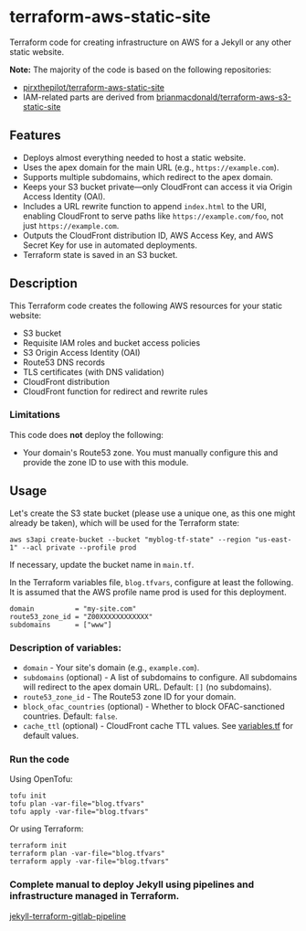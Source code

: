 # terraform-aws-static-site

Terraform code for creating infrastructure on AWS for a Jekyll or any other static website.

**Note:** The majority of the code is based on the following repositories:
- [pirxthepilot/terraform-aws-static-site](https://github.com/pirxthepilot/terraform-aws-static-site)
- IAM-related parts are derived from [brianmacdonald/terraform-aws-s3-static-site](https://github.com/brianmacdonald/terraform-aws-s3-static-site)

## Features

- Deploys almost everything needed to host a static website.
- Uses the apex domain for the main URL (e.g., `https://example.com`).
- Supports multiple subdomains, which redirect to the apex domain.
- Keeps your S3 bucket private—only CloudFront can access it via Origin Access Identity (OAI).
- Includes a URL rewrite function to append `index.html` to the URI, enabling CloudFront to serve paths like `https://example.com/foo`, not just `https://example.com`.
- Outputs the CloudFront distribution ID, AWS Access Key, and AWS Secret Key for use in automated deployments.
- Terraform state is saved in an S3 bucket.

## Description

This Terraform code creates the following AWS resources for your static website:

- S3 bucket
- Requisite IAM roles and bucket access policies
- S3 Origin Access Identity (OAI)
- Route53 DNS records
- TLS certificates (with DNS validation)
- CloudFront distribution
- CloudFront function for redirect and rewrite rules

### Limitations

This code does **not** deploy the following:

- Your domain's Route53 zone. You must manually configure this and provide the zone ID to use with this module.

## Usage

Let's create the S3 state bucket (please use a unique one, as this one might already be taken), which will be used for the Terraform state:
```
aws s3api create-bucket --bucket "myblog-tf-state" --region "us-east-1" --acl private --profile prod
```

If necessary, update the bucket name in `main.tf`.

In the Terraform variables file, `blog.tfvars`, configure at least the following. It is assumed that the AWS profile name prod is used for this deployment.

```
domain          = "my-site.com"
route53_zone_id = "Z00XXXXXXXXXXXX"
subdomains      = ["www"]
```

### Description of variables:

- `domain` - Your site's domain (e.g., `example.com`).
- `subdomains` (optional) - A list of subdomains to configure. All subdomains will redirect to the apex domain URL. Default: `[]` (no subdomains).
- `route53_zone_id` - The Route53 zone ID for your domain.
- `block_ofac_countries` (optional) - Whether to block OFAC-sanctioned countries. Default: `false`.
- `cache_ttl` (optional) - CloudFront cache TTL values. See [variables.tf](./variables.tf) for default values.

### Run the code

Using OpenTofu:

```
tofu init
tofu plan -var-file="blog.tfvars"
tofu apply -var-file="blog.tfvars"
```

Or using Terraform:

```
terraform init
terraform plan -var-file="blog.tfvars"
terraform apply -var-file="blog.tfvars"
```

### Complete manual to deploy Jekyll using pipelines and infrastructure managed in Terraform.

[jekyll-terraform-gitlab-pipeline](https://cyberpunk.tools/jekyll/update/2024/12/19/jekyll-terraform-gitlab-pipeline.html)
